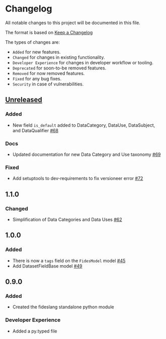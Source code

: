 # Changelog

All notable changes to this project will be documented in this file.

The format is based on [Keep a Changelog](https://keepachangelog.com/en/)

The types of changes are:

* `Added` for new features.
* `Changed` for changes in existing functionality.
* `Developer Experience` for changes in developer workflow or tooling.
* `Deprecated` for soon-to-be removed features.
* `Removed` for now removed features.
* `Fixed` for any bug fixes.
* `Security` in case of vulnerabilities.

## [Unreleased](https://github.com/ethyca/fideslang/compare/1.1.0...main)
### Added

* New field `is_default` added to DataCategory, DataUse, DataSubject, and DataQualifier [#68](https://github.com/ethyca/fideslang/pull/68)

### Docs
* Updated documentation for new Data Category and Use taxonomy [#69](https://github.com/ethyca/fideslang/pull/69)

### Fixed

* Add setuptools to dev-requirements to fix versioneer error [#72](https://github.com/ethyca/fideslang/pull/72)

## 1.1.0

### Changed

* Simplification of Data Categories and Data Uses [#62](https://github.com/ethyca/fideslang/pull/62)

## 1.0.0

### Added

* There is now a `tags` field on the `FidesModel` model [#45](https://github.com/ethyca/fideslang/pull/45)
* Add DatasetFieldBase model [#49](https://github.com/ethyca/fideslang/pull/49)

## 0.9.0

### Added

* Created the fideslang standalone python module

### Developer Experience

* Added a py.typed file
